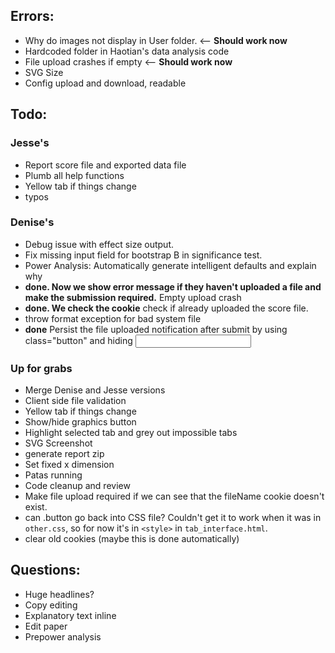 ## Errors:
* Why do images not display in User folder. <-- **Should work now**
* Hardcoded folder in Haotian's data analysis code
* File upload crashes if empty  <-- **Should work now**
* SVG Size
* Config upload and download, readable

## Todo:
### Jesse's
* Report score file and exported data file
* Plumb all help functions
* Yellow tab if things change
* typos
### Denise's
* Debug issue with effect size output.
* Fix missing input field for bootstrap B in significance test.
* Power Analysis: Automatically generate intelligent defaults and explain why 
* **done. Now we show error message if they haven't uploaded a file and make the submission required.** Empty upload crash
* **done. We check the cookie** check if already uploaded the score file. 
* throw format exception for bad system file
* **done** Persist the file uploaded notification after submit by using class="button" and hiding <input>
### Up for grabs
* Merge Denise and Jesse versions
* Client side file validation
* Yellow tab if things change
* Show/hide graphics button
* Highlight selected tab and grey out impossible tabs
* SVG Screenshot
* generate report zip
* Set fixed x dimension
* Patas running
* Code cleanup and review
* Make file upload required if we can see that the fileName cookie doesn't exist.
* can .button go back into CSS file? Couldn't get it to work when it was in `other.css`, so for now it's in `<style>` in `tab_interface.html`.
* clear old cookies (maybe this is done automatically)

## Questions:
* Huge headlines?
* Copy editing
* Explanatory text inline
* Edit paper
* Prepower analysis
